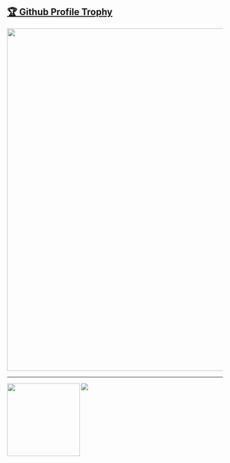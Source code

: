 <a href="https://github.com/ryo-ma/github-profile-trophy"><h2>🏆 Github Profile Trophy</h2></a>
<a href="https://github.com/ryo-ma/github-profile-trophy">
  <img width=800 src="https://github-profile-trophy.vercel.app/?username=XXXFQ&column=9&theme=onedark&no-frame=true"/>
</a>

---

<div>
  <img height="170" align="left" src="https://github-readme-stats-phi-green-33.vercel.app/api?username=XXXFQ&theme=onedark&count_private=true&include_all_commits=true&show_icons=true" />
  <img src="https://github-readme-stats-phi-green-33.vercel.app/api/top-langs/?username=XXXFQ&theme=onedark&layout=compact" />
</div>
